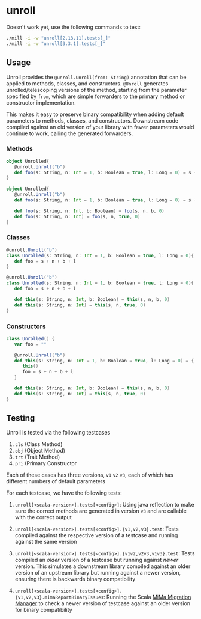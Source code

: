 # unroll

Doesn't work yet, use the following commands to test:

```bash
./mill -i -w "unroll[2.13.11].tests[_]"
./mill -i -w "unroll[3.3.1].tests[_]"
```

## Usage

Unroll provides the `@unroll.Unroll(from: String)` annotation that can be applied
to methods, classes, and constructors. `@Unroll` generates unrolled/telescoping
versions of the method, starting from the parameter specified by `from`, which
are simple forwarders to the primary method or constructor implementation. 

This makes it easy to preserve binary compatibility when adding default parameters
to methods, classes, and constructors. Downstream code compiled against an old
version of your library with fewer parameters would continue to work, calling the
generated forwarders.

### Methods

```scala
object Unrolled{
   @unroll.Unroll("b")
   def foo(s: String, n: Int = 1, b: Boolean = true, l: Long = 0) = s + n + b + l
}
```

```scala
object Unrolled{
   @unroll.Unroll("b")
   def foo(s: String, n: Int = 1, b: Boolean = true, l: Long = 0) = s + n + b + l

   def foo(s: String, n: Int, b: Boolean) = foo(s, n, b, 0)
   def foo(s: String, n: Int) = foo(s, n, true, 0)
}
````
### Classes

```scala
@unroll.Unroll("b")
class Unrolled(s: String, n: Int = 1, b: Boolean = true, l: Long = 0){
   def foo = s + n + b + l
}
```
```scala
@unroll.Unroll("b")
class Unrolled(s: String, n: Int = 1, b: Boolean = true, l: Long = 0){
   def foo = s + n + b + l

   def this(s: String, n: Int, b: Boolean) = this(s, n, b, 0)
   def this(s: String, n: Int) = this(s, n, true, 0)
}
```

### Constructors

```scala
class Unrolled() {
   var foo = ""

   @unroll.Unroll("b")
   def this(s: String, n: Int = 1, b: Boolean = true, l: Long = 0) = {
      this()
      foo = s + n + b + l
   }

   def this(s: String, n: Int, b: Boolean) = this(s, n, b, 0)
   def this(s: String, n: Int) = this(s, n, true, 0)
}

```


## Testing

Unroll is tested via the following testcases

1. `cls` (Class Method)
2. `obj` (Object Method)
3. `trt` (Trait Method)
4. `pri` (Primary Constructor

Each of these cases has three versions, `v1` `v2` `v3`, each of which has 
different numbers of default parameters

For each testcase, we have the following tests:

1. `unroll[<scala-version>].tests[<config>]`: Using java reflection to make
   sure the correct methods are generated in version `v3` and are callable with the
   correct output

2. `unroll[<scala-version>].tests[<config>].{v1,v2,v3}.test`: Tests compiled against
   the respective version of a testcase and running against the same version

3. `unroll[<scala-version>].tests[<config>].{v1v2,v2v3,v1v3}.test`: Tests compiled
   an *older* version of a testcase but running against *newer* version. This simulates
   a downstream library compiled against an older version of an upstream library but
   running against a newer version, ensuring there is backwards binary compatibility

4. `unroll[<scala-version>].tests[<config>].{v1,v2,v3}.mimaReportBinaryIssues`: Running
   the Scala [MiMa Migration Manager](https://github.com/lightbend/mima) to check a newer
   version of testcase against an older version for binary compatibility
